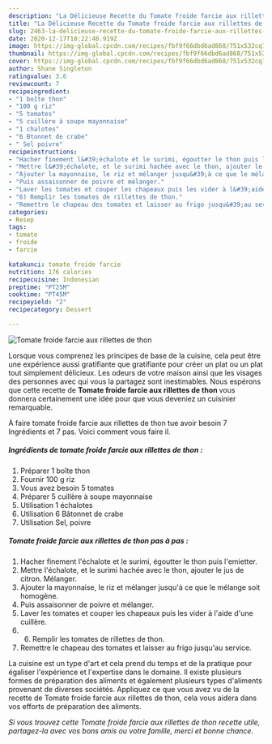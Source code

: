 ```yaml
---
description: "La Délicieuse Recette du Tomate froide farcie aux rillettes de thon"
title: "La Délicieuse Recette du Tomate froide farcie aux rillettes de thon"
slug: 2463-la-delicieuse-recette-du-tomate-froide-farcie-aux-rillettes-de-thon
date: 2020-12-17T10:22:40.919Z
image: https://img-global.cpcdn.com/recipes/fbf9f66dbd6ad868/751x532cq70/tomate-froide-farcie-aux-rillettes-de-thon-photo-principale-de-la-recette.jpg
thumbnail: https://img-global.cpcdn.com/recipes/fbf9f66dbd6ad868/751x532cq70/tomate-froide-farcie-aux-rillettes-de-thon-photo-principale-de-la-recette.jpg
cover: https://img-global.cpcdn.com/recipes/fbf9f66dbd6ad868/751x532cq70/tomate-froide-farcie-aux-rillettes-de-thon-photo-principale-de-la-recette.jpg
author: Shane Singleton
ratingvalue: 3.6
reviewcount: 7
recipeingredient:
- "1 boîte thon"
- "100 g riz"
- "5 tomates"
- "5 cuillère à soupe mayonnaise"
- "1 chalotes"
- "6 Btonnet de crabe"
- " Sel poivre"
recipeinstructions:
- "Hacher finement l&#39;échalote et le surimi, égoutter le thon puis l&#39;emietter."
- "Mettre l&#39;échalote, et le surimi hachée avec le thon, ajouter le jus de citron. Mélanger."
- "Ajouter la mayonnaise, le riz et mélanger jusqu&#39;à ce que le mélange soit homogène."
- "Puis assaisonner de poivre et mélanger."
- "Laver les tomates et couper les chapeaux puis les vider à l&#39;aide d&#39;une cuillère."
- "6) Remplir les tomates de rillettes de thon."
- "Remettre le chapeau des tomates et laisser au frigo jusqu&#39;au service."
categories:
- Resep
tags:
- tomate
- froide
- farcie

katakunci: tomate froide farcie 
nutrition: 176 calories
recipecuisine: Indonesian
preptime: "PT25M"
cooktime: "PT45M"
recipeyield: "2"
recipecategory: Dessert

---
```



![Tomate froide farcie aux rillettes de thon](https://img-global.cpcdn.com/recipes/fbf9f66dbd6ad868/751x532cq70/tomate-froide-farcie-aux-rillettes-de-thon-photo-principale-de-la-recette.jpg)

Lorsque vous comprenez les principes de base de la cuisine, cela peut être une expérience aussi gratifiante que gratifiante pour créer un plat ou un plat tout simplement délicieux. Les odeurs de votre maison ainsi que les visages des personnes avec qui vous la partagez sont inestimables. Nous espérons que cette recette de <strong> Tomate froide farcie aux rillettes de thon </strong> vous donnera certainement une idée pour que vous deveniez un cuisinier remarquable.

<!--inarticleads1-->

À faire tomate froide farcie aux rillettes de thon tue avoir besoin 7 Ingrédients et 7 pas. Voici comment vous faire il.

##### Ingrédients de tomate froide farcie aux rillettes de thon :

1. Préparer 1 boîte thon
1. Fournir 100 g riz
1. Vous avez besoin 5 tomates
1. Préparer 5 cuillère à soupe mayonnaise
1. Utilisation 1 échalotes
1. Utilisation 6 Bâtonnet de crabe
1. Utilisation  Sel, poivre




<!--inarticleads2-->

##### Tomate froide farcie aux rillettes de thon pas à pas :

1. Hacher finement l&#39;échalote et le surimi, égoutter le thon puis l&#39;emietter.
1. Mettre l&#39;échalote, et le surimi hachée avec le thon, ajouter le jus de citron. Mélanger.
1. Ajouter la mayonnaise, le riz et mélanger jusqu&#39;à ce que le mélange soit homogène.
1. Puis assaisonner de poivre et mélanger.
1. Laver les tomates et couper les chapeaux puis les vider à l&#39;aide d&#39;une cuillère.
1. 6) Remplir les tomates de rillettes de thon.
1. Remettre le chapeau des tomates et laisser au frigo jusqu&#39;au service.




<!--inarticleads1-->

<p>
La cuisine est un type d'art et cela prend du temps et de la pratique pour égaliser l'expérience et l'expertise dans le domaine. Il existe plusieurs formes de préparation des aliments et également plusieurs types d'aliments provenant de diverses sociétés. Appliquez ce que vous avez vu de la recette de Tomate froide farcie aux rillettes de thon, cela vous aidera dans vos efforts de préparation des aliments.
</p>

<p>
<i>Si vous trouvez cette Tomate froide farcie aux rillettes de thon recette utile, partagez-la avec vos bons amis ou votre famille, merci et bonne chance.</i>
</p>
